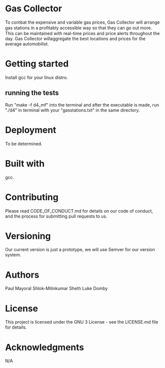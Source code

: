 # Gas Collector

To combat the expensive and variable gas prices, Gas Collector will arrange gas
stations in a proﬁtably accessible way so that they can go out more. This can be
maintained with real-time prices and price alerts throughout the day. Gas
Collector willaggregate the best locations and prices for the average automobilist.


# Getting started

Install gcc for your linux distro.

## running the tests

Run "make -f d4_mf" into the terminal and after the executable is made, run
"./d4" in terminal with your "gasstations.txt" in the same directory.

# Deployment

To be determined.

# Built with

gcc.

# Contributing

Please read CODE_OF_CONDUCT.md for details on our code of conduct, and the
process for submitting pull requests to us.

# Versioning

Our current version is just a prototype, we will use Semver for our version system.

# Authors

Paul Mayoral
Shlok-Milinkumar Sheth
Luke Domby

# License
This project is licensed under the GNU 3 License - see the LICENSE.md file for details.

# Acknowledgments
N/A

